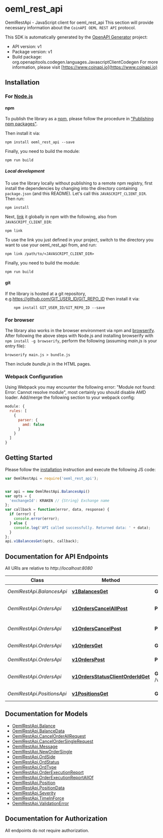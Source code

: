# oeml_rest_api

OemlRestApi - JavaScript client for oeml_rest_api
This section will provide necessary information about the `CoinAPI OEML REST API` protocol.

This SDK is automatically generated by the [OpenAPI Generator](https://openapi-generator.tech) project:

- API version: v1
- Package version: v1
- Build package: org.openapitools.codegen.languages.JavascriptClientCodegen
For more information, please visit [https://www.coinapi.io](https://www.coinapi.io)

## Installation

### For [Node.js](https://nodejs.org/)

#### npm

To publish the library as a [npm](https://www.npmjs.com/), please follow the procedure in ["Publishing npm packages"](https://docs.npmjs.com/getting-started/publishing-npm-packages).

Then install it via:

```shell
npm install oeml_rest_api --save
```

Finally, you need to build the module:

```shell
npm run build
```

##### Local development

To use the library locally without publishing to a remote npm registry, first install the dependencies by changing into the directory containing `package.json` (and this README). Let's call this `JAVASCRIPT_CLIENT_DIR`. Then run:

```shell
npm install
```

Next, [link](https://docs.npmjs.com/cli/link) it globally in npm with the following, also from `JAVASCRIPT_CLIENT_DIR`:

```shell
npm link
```

To use the link you just defined in your project, switch to the directory you want to use your oeml_rest_api from, and run:

```shell
npm link /path/to/<JAVASCRIPT_CLIENT_DIR>
```

Finally, you need to build the module:

```shell
npm run build
```

#### git

If the library is hosted at a git repository, e.g.https://github.com/GIT_USER_ID/GIT_REPO_ID
then install it via:

```shell
    npm install GIT_USER_ID/GIT_REPO_ID --save
```

### For browser

The library also works in the browser environment via npm and [browserify](http://browserify.org/). After following
the above steps with Node.js and installing browserify with `npm install -g browserify`,
perform the following (assuming *main.js* is your entry file):

```shell
browserify main.js > bundle.js
```

Then include *bundle.js* in the HTML pages.

### Webpack Configuration

Using Webpack you may encounter the following error: "Module not found: Error:
Cannot resolve module", most certainly you should disable AMD loader. Add/merge
the following section to your webpack config:

```javascript
module: {
  rules: [
    {
      parser: {
        amd: false
      }
    }
  ]
}
```

## Getting Started

Please follow the [installation](#installation) instruction and execute the following JS code:

```javascript
var OemlRestApi = require('oeml_rest_api');


var api = new OemlRestApi.BalancesApi()
var opts = {
  'exchangeId': KRAKEN // {String} Exchange name
};
var callback = function(error, data, response) {
  if (error) {
    console.error(error);
  } else {
    console.log('API called successfully. Returned data: ' + data);
  }
};
api.v1BalancesGet(opts, callback);

```

## Documentation for API Endpoints

All URIs are relative to *http://localhost:8080*

Class | Method | HTTP request | Description
------------ | ------------- | ------------- | -------------
*OemlRestApi.BalancesApi* | [**v1BalancesGet**](docs/BalancesApi.md#v1BalancesGet) | **GET** /v1/balances | Get balances
*OemlRestApi.OrdersApi* | [**v1OrdersCancelAllPost**](docs/OrdersApi.md#v1OrdersCancelAllPost) | **POST** /v1/orders/cancel/all | Cancel all orders request
*OemlRestApi.OrdersApi* | [**v1OrdersCancelPost**](docs/OrdersApi.md#v1OrdersCancelPost) | **POST** /v1/orders/cancel | Cancel order request
*OemlRestApi.OrdersApi* | [**v1OrdersGet**](docs/OrdersApi.md#v1OrdersGet) | **GET** /v1/orders | Get all orders
*OemlRestApi.OrdersApi* | [**v1OrdersPost**](docs/OrdersApi.md#v1OrdersPost) | **POST** /v1/orders | Send new order
*OemlRestApi.OrdersApi* | [**v1OrdersStatusClientOrderIdGet**](docs/OrdersApi.md#v1OrdersStatusClientOrderIdGet) | **GET** /v1/orders/status/{client_order_id} | Get order execution report
*OemlRestApi.PositionsApi* | [**v1PositionsGet**](docs/PositionsApi.md#v1PositionsGet) | **GET** /v1/positions | Get positions


## Documentation for Models

 - [OemlRestApi.Balance](docs/Balance.md)
 - [OemlRestApi.BalanceData](docs/BalanceData.md)
 - [OemlRestApi.CancelOrderAllRequest](docs/CancelOrderAllRequest.md)
 - [OemlRestApi.CancelOrderSingleRequest](docs/CancelOrderSingleRequest.md)
 - [OemlRestApi.Message](docs/Message.md)
 - [OemlRestApi.NewOrderSingle](docs/NewOrderSingle.md)
 - [OemlRestApi.OrdSide](docs/OrdSide.md)
 - [OemlRestApi.OrdStatus](docs/OrdStatus.md)
 - [OemlRestApi.OrdType](docs/OrdType.md)
 - [OemlRestApi.OrderExecutionReport](docs/OrderExecutionReport.md)
 - [OemlRestApi.OrderExecutionReportAllOf](docs/OrderExecutionReportAllOf.md)
 - [OemlRestApi.Position](docs/Position.md)
 - [OemlRestApi.PositionData](docs/PositionData.md)
 - [OemlRestApi.Severity](docs/Severity.md)
 - [OemlRestApi.TimeInForce](docs/TimeInForce.md)
 - [OemlRestApi.ValidationError](docs/ValidationError.md)


## Documentation for Authorization

All endpoints do not require authorization.

